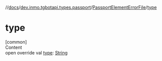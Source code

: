//[docs](../../../index.md)/[dev.inmo.tgbotapi.types.passport](../index.md)/[PassportElementErrorFile](index.md)/[type](type.md)



# type  
[common]  
Content  
open override val [type](type.md): [String](https://kotlinlang.org/api/latest/jvm/stdlib/kotlin/-string/index.html)  



